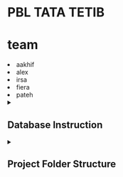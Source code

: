# PBL TATA TETIB
# team
<li>aakhif</li>
<li>alex</li>
<li>irsa</li>
<li>fiera</li>
<li>pateh</li>


<details>
<summary><h2>Database Instruction</h2></summary>
  We have prepared the database of this project. You just need to import the .bacpac file from the 'release' page that we have provided and then import it into your SQL Server Database. 

  ### Download Exported Database
  You can download the exported database on the following release page, <br>
  [Latest Release](https://github.com/AlexanderDev2004/PBL/releases)

  make sure you download the latest release version of the database that we have prepared.

  ### Import database to your server
  You can go to your Server, then in the Database section, right-click and select Import Data-tier Application. 

  <details>
    <summary>Import Data-tier Application - Screenshoot</summary>
    <br>
    <img src="https://i.ibb.co.com/ncjtTsW/Import-Data-Tier-App.png" alt="Import-Data-Tier-App" border="0" width="400">
  </details>

  <br>
  
  After that, you can proceed to perform the import process by including the .bacpac file into the import process.
  <details>
    <summary>Import Process - Screenshoot</summary>
    <br>
    <img src="https://i.ibb.co.com/ZhQzNRG/Import-Process.png" alt="Import-Process" border="0" width="400">
  </details>

  <br>

  The database was first created in:  
  - Microsoft SQL Server 2019 (RTM) - 15.0.2000.5 (X64)
</details>

<details>
<summary><h2>Project Folder Structure</h2></summary>
  <br>
  <img src="image.png" alt="Project-Folder-Structure" border="0" width="400">
  <br>
  <details>
